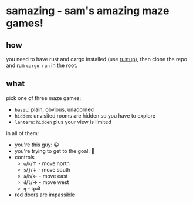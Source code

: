 # samazing - sam's amazing maze games!

## how

you need to have rust and cargo installed (use [rustup](https://rustup.rs/)), then clone the repo and run `cargo run` in the root.

## what

pick one of three maze games:

- `basic`: plain, obvious, unadorned
- `hidden`: unvisited rooms are hidden so you have to explore
- `lantern`: `hidden` plus your view is limited

in all of them:

- you're this guy: 😀
- you're trying to get to the goal: 🥅
- controls
  - `w`/`k`/↑ - move north
  - `s`/`j`/↓ - move south
  - `a`/`h`/← - move east
  - `d`/`l`/→ - move west
  - `q` - quit
- red doors are impassible
